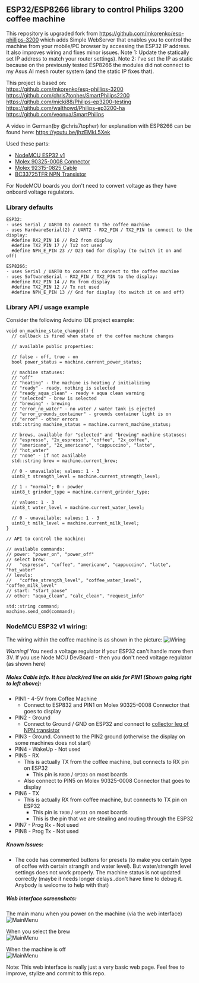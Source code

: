 ## ESP32/ESP8266 library to control Philips 3200 coffee machine

This repository is upgraded fork from https://github.com/mkorenko/esp-phillips-3200  which adds Simple WebServer that enables you to control the machine from your mobile/PC browser by accessing the ESP32 IP address.
It also improves wiring and fixes minor issues.
Note 1: Update the statically set IP address to match your router settings).
Note 2: I've set the IP as static because on the previously tested ESP8266 the modules did not connect to my Asus AI mesh router system (and the static IP fixes that).

This project is based on:\
https://github.com/mkorenko/esp-phillips-3200 \
https://github.com/chris7topher/SmartPhilips2200 \
https://github.com/micki88/Philips-ep3200-testing \
https://github.com/walthowd/Philips-ep3200-ha \
https://github.com/veonua/SmartPhilips

A  video in German(by @chris7topher) for explanation with ESP8266 can be found here:
https://youtu.be/jhzEMkL5Xek

Used these parts:
- [NodeMCU ESP32 v1](https://www.elektor.com/joy-it-nodemcu-esp32-development-board)
- [Molex 90325-0008 Connector](https://www.mouser.com/ProductDetail/Molex/90325-0008?qs=P41GyhEsKL7wtbj5ylImAA%3D%3D&countryCode=US&currencyCode=USD)
- [Molex 92315-0825 Cable](https://www.mouser.com/ProductDetail/Molex/92315-0825?qs=sfs0HZCnrVBO%252B%2Fha6s8VfA%3D%3D&countryCode=US&currencyCode=USD)
- [BC33725TFR NPN Transistor](https://www.mouser.com/ProductDetail/onsemi-Fairchild/BC33725TFR?qs=zGXwibyAaHYlHlvhRz3mQw%3D%3D&countryCode=US&currencyCode=USD)

For NodeMCU boards you don't need to convert voltage as they have onboard voltage regulators.

### Library defaults
```
ESP32:
- uses Serial / UART0 to connect to the coffee machine
- uses HardwareSerial(2) / UART2 - RX2_PIN / TX2_PIN to connect to the display:
  #define RX2_PIN 16 // Rx2 from display
  #define TX2_PIN 17 // Tx2 not used
  #define NPN_E_PIN 23 // D23 Gnd for display (to switch it on and off)

ESP8266:
- uses Serial / UART0 to connect to connect to the coffee machine
- uses SoftwareSerial - RX2_PIN / TX2_PIN to the display:
  #define RX2_PIN 14 // Rx from display
  #define TX2_PIN 12 // Tx not used
  #define NPN_E_PIN 13 // Gnd for display (to switch it on and off)
```

### Library API / usage example
Consider the following Arduino IDE project example:
```
void on_machine_state_changed() {
  // callback is fired when state of the coffee machine changes

  // available public properties:

  // false - off, true - on
  bool power_status = machine.current_power_status;

  // machine statuses:
  // "off"
  // "heating" - the machine is heating / initializing
  // "ready" - ready, nothing is selected
  // "ready_aqua_clean" - ready + aqua clean warning
  // "selected" - brew is selected
  // "brewing" - brewing
  // "error_no_water" - no water / water tank is ejected
  // "error_grounds_container" - grounds container light is on
  // "error" - other errors
  std::string machine_status = machine.current_machine_status;

  // brews, available for "selected" and "brewing" machine statuses:
  // "espresso", "2x_espresso", "coffee", "2x_coffee",
  // "americano", "2x_americano", "cappuccino", "latte",
  // "hot_water"
  // "none" - if not available
  std::string brew = machine.current_brew;

  // 0 - unavailable; values: 1 - 3
  uint8_t strength_level = machine.current_strength_level;

  // 1 - "normal"; 0 - powder
  uint8_t grinder_type = machine.current_grinder_type;

  // values: 1 - 3
  uint8_t water_level = machine.current_water_level;

  // 0 - unavailable; values: 1 - 3
  uint8_t milk_level = machine.current_milk_level;
}

// API to control the machine:

// available commands:
// power: "power_on", "power_off"
// select brew:
//   "espresso", "coffee", "americano", "cappuccino", "latte", "hot_water"
// levels:
//   "coffee_strength_level", "coffee_water_level", "coffee_milk_level"
// start: "start_pause"
// other: "aqua_clean", "calc_clean", "request_info"

std::string command;
machine.send_cmd(command);
```

### NodeMCU ESP32 v1 wiring:

The wiring within the coffee machine is as shown in the picture:
![Wiring](https://github.com/flashmandv/phillips-3246-smart/blob/main/images/wiring.png)

*Warning!*  You need a voltage regulator if your ESP32 can't handle more then 3V. If you use Node MCU DevBoard - then you don't need voltage regulator (as shown here)

##### Molex Cable Info. It has black/red line on side for PIN1 (Shown going right to left above):

- PIN1 - 4-5V from Coffee Machine
    - Connect to ESP832 and PIN1 on Molex 90325-0008 Connector that goes to display
- PIN2 - Ground
    - Connect to Ground / GND on ESP32 and connect to [collector leg of NPN transistor](https://www.mouser.com/datasheet/2/308/1/BC338_D-1802398.pdf)
- PIN3 - Ground. Connect to the PIN2 ground (otherwise the display on some machines does not start)
- PIN4 - WakeUp - Not used
- PIN5 - RX
    - This is actually TX from the coffee machine, but connects to RX pin on ESP32
        - This pin is `RXD0` / `GPIO3` on most boards
    - Also connect to PIN5 on Molex 90325-0008 Connector that goes to display
- PIN6 - TX
    - This is actually RX from coffee machine, but connects to TX pin on ESP32
        - This pin is `TXD0` / `GPIO1` on most boards
        - This is the pin that we are stealing and routing through the ESP32
- PIN7 - Prog Rx - Not used
- PIN8 - Prog Tx - Not used

##### Known Issues:
- The code has commented buttons for presets (to make you certain type of coffee with certain strangth and water level). But water/strength level settings does not work properly. The machine status is not updated correctly (maybe it needs longer delays..don't have time to debug it. Anybody is welcome to help with that)

##### Web interface screenshots:

The main manu when you power on the machine (via the web interface) \
![MainMenu](https://github.com/flashmandv/phillips-3246-smart/blob/main/images/AppMainMenu.jpg)

When you select the brew \
![MainMenu](https://github.com/flashmandv/phillips-3246-smart/blob/main/images/AppBrewSelected.jpg)

When the machine is off \
![MainMenu](https://github.com/flashmandv/phillips-3246-smart/blob/main/images/AppMachineOff.jpg)

Note: This web interface is really just a very basic web page. Feel free to improve, stylize and commit to this repo.
